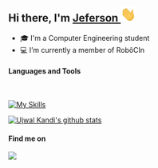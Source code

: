  <!--
**UjwalKandi/UjwalKandi** is a ✨ _special_ ✨ repository because its `README.md` (this file) appears on your GitHub profile.
-->

<h2 align="left">Hi there, I'm <a href="https://www.linkedin.com/in/jefersonseverino" target="_blank" rel="noopener noreferrer"> Jeferson </a> <img src="https://raw.githubusercontent.com/ABSphreak/ABSphreak/master/gifs/Hi.gif" height="30" />
</h2>

- 🎓 I'm a Computer Engineering student 
- 💻 I’m currently a member of RobôCIn

#### Languages and Tools 
<br />

[![My Skills](https://skillicons.dev/icons?i=c,cpp,git,linux,py,docker,django,supabase,pytorch,sklearn,redis)](https://skillicons.dev)

[![Ujwal Kandi's github stats](https://github-readme-stats-ujwalkandi.vercel.app/api?username=jefersonseverino&count_private=true&show_icons=true&theme=blue-green&hide_rank=false&hide=stars&include_all_commits=true)](https://github.com/jefersonseverino?tab=repositories)&nbsp;&nbsp;

#### Find me on  
 <p align='left'>
   <a href="https://www.linkedin.com/in/jeferson-severino/" target="_blank"><img height="25" src="https://raw.githubusercontent.com/UjwalKandi/UjwalKandi/changes-to-readme/svg/linkedin%20rect.svg"></a>&nbsp;&nbsp;
</p>


<!--
**jefersonseverino/jefersonseverino** is a ✨ _special_ ✨ repository because its `README.md` (this file) appears on your GitHub profile.

Here are some ideas to get you started:

- 🔭 I’m currently working on ...
- 🌱 I’m currently learning ...
- 👯 I’m looking to collaborate on ...
- 🤔 I’m looking for help with ...
- 💬 Ask me about ...
- 📫 How to reach me: ...
- 😄 Pronouns: ...
- ⚡ Fun fact: ...
-->
